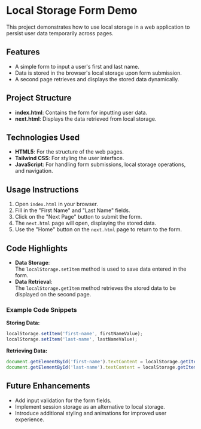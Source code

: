 # Local Storage Form Demo

This project demonstrates how to use local storage in a web application to persist user data temporarily across pages.

## Features

- A simple form to input a user's first and last name.
- Data is stored in the browser's local storage upon form submission.
- A second page retrieves and displays the stored data dynamically.

## Project Structure

- **index.html**: Contains the form for inputting user data.
- **next.html**: Displays the data retrieved from local storage.

## Technologies Used

- **HTML5**: For the structure of the web pages.
- **Tailwind CSS**: For styling the user interface.
- **JavaScript**: For handling form submissions, local storage operations, and navigation.

## Usage Instructions

1. Open `index.html` in your browser.
2. Fill in the "First Name" and "Last Name" fields.
3. Click on the "Next Page" button to submit the form.
4. The `next.html` page will open, displaying the stored data.
5. Use the "Home" button on the `next.html` page to return to the form.

## Code Highlights

- **Data Storage**:  
  The `localStorage.setItem` method is used to save data entered in the form.
- **Data Retrieval**:  
  The `localStorage.getItem` method retrieves the stored data to be displayed on the second page.

### Example Code Snippets

**Storing Data:**
```javascript
localStorage.setItem('first-name', firstNameValue);
localStorage.setItem('last-name', lastNameValue);
```

**Retrieving Data:**
```javascript
document.getElementById('first-name').textContent = localStorage.getItem('first-name');
document.getElementById('last-name').textContent = localStorage.getItem('last-name');
```

## Future Enhancements

- Add input validation for the form fields.
- Implement session storage as an alternative to local storage.
- Introduce additional styling and animations for improved user experience.
